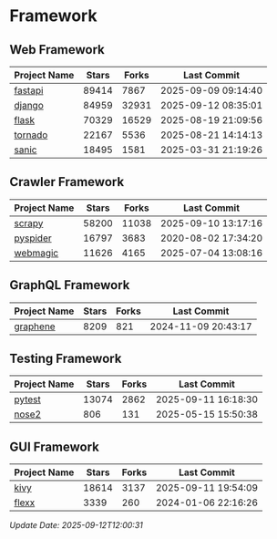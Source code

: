 # Framework

## Web Framework
| Project Name | Stars | Forks | Last Commit |
| ------------ | ----- | ----- | ----------- |
| [fastapi](https://github.com/fastapi/fastapi) | 89414 | 7867 | 2025-09-09 09:14:40 |
| [django](https://github.com/django/django) | 84959 | 32931 | 2025-09-12 08:35:01 |
| [flask](https://github.com/pallets/flask) | 70329 | 16529 | 2025-08-19 21:09:56 |
| [tornado](https://github.com/tornadoweb/tornado) | 22167 | 5536 | 2025-08-21 14:14:13 |
| [sanic](https://github.com/sanic-org/sanic) | 18495 | 1581 | 2025-03-31 21:19:26 |

## Crawler Framework
| Project Name | Stars | Forks | Last Commit |
| ------------ | ----- | ----- | ----------- |
| [scrapy](https://github.com/scrapy/scrapy) | 58200 | 11038 | 2025-09-10 13:17:16 |
| [pyspider](https://github.com/binux/pyspider) | 16797 | 3683 | 2020-08-02 17:34:20 |
| [webmagic](https://github.com/code4craft/webmagic) | 11626 | 4165 | 2025-07-04 13:08:16 |

## GraphQL Framework
| Project Name | Stars | Forks | Last Commit |
| ------------ | ----- | ----- | ----------- |
| [graphene](https://github.com/graphql-python/graphene) | 8209 | 821 | 2024-11-09 20:43:17 |

## Testing Framework
| Project Name | Stars | Forks | Last Commit |
| ------------ | ----- | ----- | ----------- |
| [pytest](https://github.com/pytest-dev/pytest) | 13074 | 2862 | 2025-09-11 16:18:30 |
| [nose2](https://github.com/nose-devs/nose2) | 806 | 131 | 2025-05-15 15:50:38 |

## GUI Framework
| Project Name | Stars | Forks | Last Commit |
| ------------ | ----- | ----- | ----------- |
| [kivy](https://github.com/kivy/kivy) | 18614 | 3137 | 2025-09-11 19:54:09 |
| [flexx](https://github.com/flexxui/flexx) | 3339 | 260 | 2024-01-06 22:16:26 |

*Update Date: 2025-09-12T12:00:31*